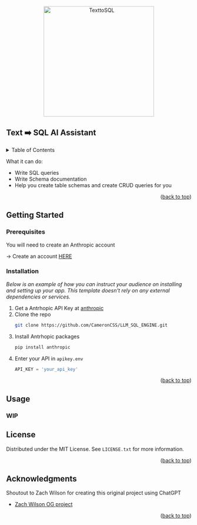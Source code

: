 
<a name="readme-top"></a>



<!-- PROJECT LOGO -->
<br />
<div align="center">
  <a href="https://github.com/othneildrew/Best-README-Template">
    <img src="https://github.com/user-attachments/assets/12f1e332-ec27-46f6-9dd9-1c47a83c7e26" alt="TexttoSQL" height="300">
  </a>

</div>



<!-- ABOUT THE PROJECT -->
## Text ➡️ SQL AI Assistant

<!-- TABLE OF CONTENTS -->
<details>
  <summary>Table of Contents</summary>
  <ol>
    <li>
      <a href="#about-the-project">About The Project</a>
    </li>
    <li>
      <a href="#getting-started">Getting Started</a>
      <ul>
        <li><a href="#prerequisites">Prerequisites</a></li>
        <li><a href="#installation">Installation</a></li>
      </ul>
    </li>
    <li><a href="#usage">Usage</a></li>
    <li><a href="#license">License</a></li>
    <li><a href="#acknowledgments">Acknowledgments</a></li>
  </ol>
</details>


What it can do:
* Write SQL queries
* Write Schema documentation
* Help you create table schemas and create CRUD queries for you


<p align="right">(<a href="#readme-top">back to top</a>)</p>



<!-- GETTING STARTED -->
## Getting Started

### Prerequisites

You will need to create an Anthropic account

-> Create an account [HERE](https://console.anthropic.com)


### Installation

_Below is an example of how you can instruct your audience on installing and setting up your app. This template doesn't rely on any external dependencies or services._

1. Get a Antrhopic API Key at [anthropic](https://console.anthropic.com/settings/keys)
2. Clone the repo
   ```sh
   git clone https://github.com/CameronCSS/LLM_SQL_ENGINE.git
   ```
3. Install Antrhopic packages
   ```sh
   pip install anthropic
   ```
4. Enter your API in `apikey.env`
   ```python
   API_KEY = 'your_api_key'
   ```

<p align="right">(<a href="#readme-top">back to top</a>)</p>



<!-- USAGE EXAMPLES -->
## Usage

### WIP




<!-- LICENSE -->
## License

Distributed under the MIT License. See `LICENSE.txt` for more information.

<p align="right">(<a href="#readme-top">back to top</a>)</p>






<!-- ACKNOWLEDGMENTS -->
## Acknowledgments

Shoutout to Zach Wilson for creating this original project using ChatGPT 

* [Zach Wilson OG project](https://github.com/DataExpert-io/llm-driven-data-engineering/tree/main)


<p align="right">(<a href="#readme-top">back to top</a>)</p>

